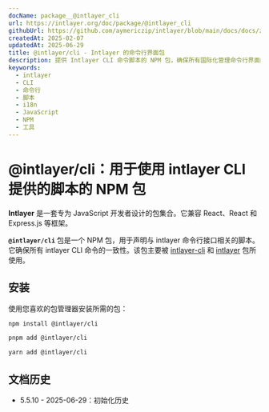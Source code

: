```yaml
---
docName: package__@intlayer_cli
url: https://intlayer.org/doc/package/@intlayer_cli
githubUrl: https://github.com/aymericzip/intlayer/blob/main/docs/docs/zh/packages/@intlayer/cli/index.md
createdAt: 2025-02-07
updatedAt: 2025-06-29
title: @intlayer/cli - Intlayer 的命令行界面包
description: 提供 Intlayer CLI 命令脚本的 NPM 包，确保所有国际化管理命令行界面的一致性。
keywords:
  - intlayer
  - CLI
  - 命令行
  - 脚本
  - i18n
  - JavaScript
  - NPM
  - 工具
---
```


# @intlayer/cli：用于使用 intlayer CLI 提供的脚本的 NPM 包

**Intlayer** 是一套专为 JavaScript 开发者设计的包集合。它兼容 React、React 和 Express.js 等框架。

**`@intlayer/cli`** 包是一个 NPM 包，用于声明与 intlayer 命令行接口相关的脚本。它确保所有 intlayer CLI 命令的一致性。该包主要被 [intlayer-cli](https://github.com/aymericzip/intlayer/tree/main/docs/docs/zh/packages/intlayer-cli/index.md) 和 [intlayer](https://github.com/aymericzip/intlayer/tree/main/docs/docs/zh/packages/intlayer/index.md) 包所使用。

## 安装

使用您喜欢的包管理器安装所需的包：

```bash packageManager="npm"
npm install @intlayer/cli
```

```bash packageManager="pnpm"
pnpm add @intlayer/cli
```

```bash packageManager="yarn"
yarn add @intlayer/cli
```

## 文档历史

- 5.5.10 - 2025-06-29：初始化历史
